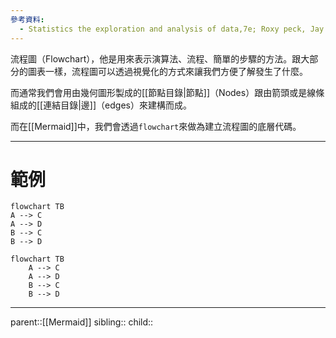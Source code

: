 ```yaml
---
參考資料:
  - Statistics the exploration and analysis of data,7e; Roxy peck, Jay L. Devore.
---
```

流程圖（Flowchart），他是用來表示演算法、流程、簡單的步驟的方法。跟大部分的圖表一樣，流程圖可以透過視覺化的方式來讓我們方便了解發生了什麼。

而通常我們會用由幾何圖形製成的[[節點目錄|節點]]（Nodes）跟由箭頭或是線條組成的[[連結目錄|邊]]（edges）來建構而成。

而在[[Mermaid]]中，我們會透過`flowchart`來做為建立流程圖的底層代碼。
- - -
# 範例
```Mermaid
flowchart TB
A --> C
A --> D
B --> C
B --> D
```
```mermaid
flowchart TB
    A --> C
    A --> D
    B --> C
    B --> D
```

- - -
parent::[[Mermaid]]
sibling::
child::